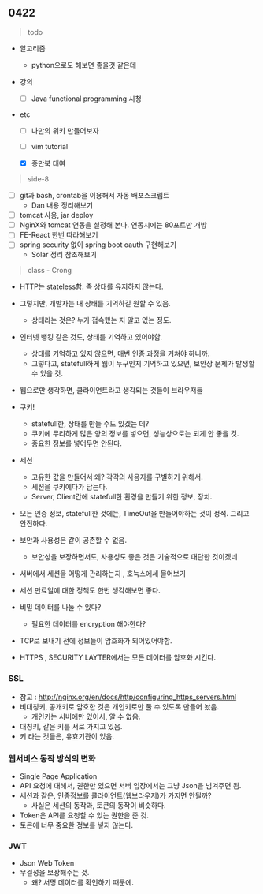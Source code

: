 ## 0422


> todo

- 알고리즘

  - python으로도 해보면 좋을것 같은데
- 강의

  - [ ] Java functional programming  시청

- etc
  - [ ] 나만의 위키 만들어보자
  - [ ] vim tutorial
  - [x] 종만북 대여





> side-8

- [ ] git과 bash, crontab을 이용해서 자동 배포스크립트
  - Dan 내용 정리해보기
- [ ] tomcat 사용, jar deploy
- [ ] NginX와 tomcat 연동을 설정해 본다. 연동시에는 80포트만 개방
- [ ] FE-React 한번 따라해보기
- [ ] spring security 없이 spring boot oauth 구현해보기
  - Solar 정리 참조해보기



> class - Crong

- HTTP는 stateless함. 즉 상태를 유지하지 않는다.

- 그렇지만, 개발자는 내 상태를 기억하길 원할 수 있음.
  - 상태라는 것은? 누가 접속했는 지 알고 있는 정도.
- 인터넷 뱅킹 같은 것도, 상태를 기억하고 있어야함.
  - 상태를 기억하고 있지 않으면, 매번 인증 과정을 거쳐야 하니까.
  - 그렇다고, statefull하게 웹이 누구인지 기억하고 있으면, 보안상 문제가 발생할 수 있을 것.
- 웹으로만 생각하면, 클라이언트라고 생각되는 것들이 브라우저들
- 쿠키!
  - statefull한, 상태를 만들 수도 있겠는 데?
  - 쿠키에 무리하게 많은 양의 정보를 넣으면, 성능상으로는 되게 안 좋을 것.
  - 중요한 정보를 넣어두면 안된다.
- 세션
  - 고유한 값을 만들어서 왜? 각각의 사용자를 구별하기 위해서.
  - 세션을 쿠키에다가 담는다.
  - Server, Client간에 statefull한 환경을 만들기 위한 정보, 장치.
- 모든 인증 정보, statefull한 것에는, TimeOut을 만들어야하는 것이 정석. 그리고 안전하다.
- 보안과 사용성은 같이 공존할 수 없음.
  - 보안성을 보장하면서도, 사용성도 좋은 것은 기술적으로 대단한 것이겠네
- 서버에서 세션을 어떻게 관리하는지 , 호눅스에세 물어보기
- 세션 만료일에 대한 정책도 한번 생각해보면 좋다.
- 비밀 데이터를 나눌 수 있다?
  - 필요한 데이터를 encryption 해야한다?
- TCP로 보내기 전에 정보들이 암호화가 되어있어야함.

- HTTPS , SECURITY LAYTER에서는 모든 데이터를 암호화 시킨다.



### SSL

- 참고 : http://nginx.org/en/docs/http/configuring_https_servers.html
- 비대칭키, 공개키로 암호한 것은 개인키로만 풀 수 있도록 만들어 놨음.
  - 개인키는 서버에만 있어서, 알 수 없음.
- 대칭키, 같은 키를 서로 가지고 있음.
- 키 라는 것들은, 유효기관이 있음.





### 웹서비스 동작 방식의 변화

- Single Page Application
- API 요청에 대해서, 권한만 있으면 서버 입장에서는 그냥 Json을 넘겨주면 됨.
- 세션과 같은, 인증정보를 클라이언트(웹브라우저)가 가지면 안될까?
  - 사실은 세션의 동작과, 토큰의 동작이 비슷하다.
- Token은 API를 요청할 수 있는 권한을 준 것.
- 토큰에 너무 중요한 정보를 넣지 않는다.



### JWT

- Json Web Token
- 무결성을 보장해주는 것.
  - 왜? 서명 데이터를 확인하기 때문에.


